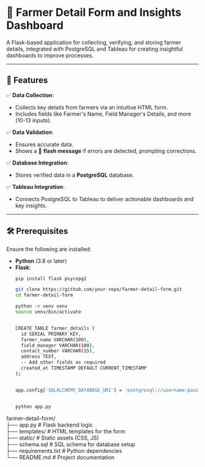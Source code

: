 # 🌾 Farmer Detail Form and Insights Dashboard  

A Flask-based application for collecting, verifying, and storing farmer details, integrated with PostgreSQL and Tableau for creating insightful dashboards to improve processes.  

---

## 🚀 Features  
✅ **Data Collection**:  
   - Collects key details from farmers via an intuitive HTML form.  
   - Includes fields like Farmer's Name, Field Manager's Details, and more (10-13 inputs).  

✅ **Data Validation**:  
   - Ensures accurate data.  
   - Shows a 🔔 **flash message** if errors are detected, prompting corrections.  

✅ **Database Integration**:  
   - Stores verified data in a **PostgreSQL** database.  

✅ **Tableau Integration**:  
   - Connects PostgreSQL to Tableau to deliver actionable dashboards and key insights.  

---

## 🛠️ Prerequisites  
Ensure the following are installed:  
- **Python** (3.8 or later)  
- **Flask**:  
  ```bash  
  pip install flask psycopg2

  git clone https://github.com/your-repo/farmer-detail-form.git  
  cd farmer-detail-form
  
  python -m venv venv  
  source venv/bin/activate


  CREATE TABLE farmer_details (  
    id SERIAL PRIMARY KEY,  
    farmer_name VARCHAR(100),  
    field_manager VARCHAR(100),  
    contact_number VARCHAR(15),  
    address TEXT,  
    -- Add other fields as required  
    created_at TIMESTAMP DEFAULT CURRENT_TIMESTAMP  
  );


  app.config['SQLALCHEMY_DATABASE_URI'] = 'postgresql://username:password@localhost/farmer_data'


  python app.py  


farmer-detail-form/  
├── app.py              # Flask backend logic  
├── templates/          # HTML templates for the form  
├── static/             # Static assets (CSS, JS)  
├── schema.sql          # SQL schema for database setup  
├── requirements.txt    # Python dependencies  
└── README.md           # Project documentation  




